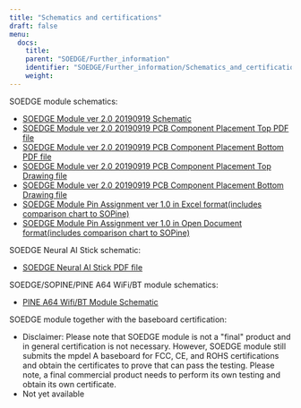 ```yaml
---
title: "Schematics and certifications"
draft: false
menu:
  docs:
    title:
    parent: "SOEDGE/Further_information"
    identifier: "SOEDGE/Further_information/Schematics_and_certifications"
    weight: 
---
```


SOEDGE module schematics:

* [SOEDGE Module ver 2.0 20190919 Schematic](https://files.pine64.org/doc/SOEdge/SOEdge-Schematic-v2.0-190919.pdf)
* [SOEDGE Module ver 2.0 20190919 PCB Component Placement Top PDF file](https://files.pine64.org/doc/SOEdge/SoEdge-PCB-placement-v2.0-topplace.pdf)
* [SOEDGE Module ver 2.0 20190919 PCB Component Placement Bottom PDF file](https://files.pine64.org/doc/SOEdge/SoEdge-PCB-placement-v2.0-bottomplace.pdf)
* [SOEDGE Module ver 2.0 20190919 PCB Component Placement Top Drawing file](https://files.pine64.org/doc/SOEdge/SoEdge-PCB-placement-v2.0-topplace.dxf)
* [SOEDGE Module ver 2.0 20190919 PCB Component Placement Bottom Drawing file](https://files.pine64.org/doc/SOEdge/SoEdge-PCB-placement-v2.0-bottomplace.dxf)
* [SOEDGE Module Pin Assignment ver 1.0 in Excel format(includes comparison chart to SOPine)](https://files.pine64.org/doc/SOEdge/SOEdge%20Pin%20Assignments%20ver%201.00.xlsx)
* [SOEDGE Module Pin Assignment ver 1.0 in Open Document format(includes comparison chart to SOPine)](https://files.pine64.org/doc/SOEdge/SOEdge%20Pin%20Assignments%20ver%201.00.ods)

SOEDGE Neural AI Stick schematic:

* [SOEDGE Neural AI Stick PDF file](https://files.pine64.org/doc/SOEdge/SOEdge%20Neural%20AI%20Stick%20Schematic_V10.pdf)

SOEDGE/SOPINE/PINE A64 WiFi/BT module schematics:

* [PINE A64 Wifi/BT Module Schematic](https://files.pine64.org/doc/Pine%20A64%20Schematic/A64-DB-WIFI-BT-REV%20B.pdf)

SOEDGE module together with the baseboard certification:

* Disclaimer: Please note that SOEDGE module is not a "final" product and in general certification is not necessary. However, SOEDGE module still submits the mpdel A baseboard for FCC, CE, and ROHS certifications and obtain the certificates to prove that can pass the testing. Please note, a final commercial product needs to perform its own testing and obtain its own certificate.
* Not yet available
